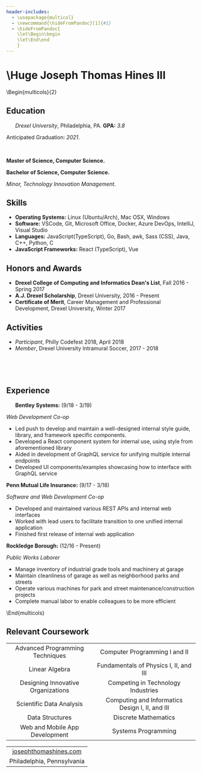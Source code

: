 ```yaml
---
header-includes:
  - \usepackage{multicol}
  - \newcommand{\hideFromPandoc}[1]{#1}
  - \hideFromPandoc{
    \let\Begin\begin
    \let\End\end
    }
---
```


# \Huge Joseph Thomas Hines III

\Begin{multicols}{2}

## Education

&nbsp;&nbsp;&nbsp;&nbsp;&nbsp; _Drexel University_, Philadelphia, PA. **GPA:** _3.8_

Anticipated Graduation: _2021_.

&nbsp;

**Master of Science, Computer Science.**

**Bachelor of Science, Computer Science.**

_Minor, Technology Innovation Management._

## Skills

- **Operating Systems:** Linux (Ubuntu/Arch), Mac OSX, Windows
- **Software:** VSCode, Git, Microsoft Office, Docker, Azure DevOps, IntelliJ, Visual Studio
- **Languages:** JavaScript(TypeScript), Go, Bash, awk, Sass (CSS), Java, C++, Python, C
- **JavaScript Frameworks:** React (TypeScript), Vue

## Honors and Awards

- **Drexel College of Computing and Informatics Dean's List**, Fall 2016 - Spring 2017
- **A.J. Drexel Scholarship**, Drexel University, 2016 - Present
- **Certificate of Merit**, Career Management and Professional Development, Drexel University, Winter 2017

## Activities

- _Participant_, Philly Codefest 2018, April 2018
- _Member_, Drexel University Intramural Soccer, 2017 - 2018

&nbsp;

&nbsp;

## Experience

&nbsp;&nbsp;&nbsp;&nbsp;&nbsp;&nbsp;**Bentley Systems:** (9/18 - 3/19)

_Web Development Co-op_

- Led push to develop and maintain a well-designed internal style guide, library, and framework specific components.
- Developed a React component system for internal use, using style from aforementioned library
- Aided in development of GraphQL service for unifying multiple internal endpoints
- Developed UI components/examples showcasing how to interface with GraphQL service

**Penn Mutual Life Insurance:** (9/17 - 3/18)

_Software and Web Development Co-op_

- Developed and maintained various REST APIs and internal web interfaces
- Worked with lead users to facilitate transition to one unified internal application
- Finished first release of internal web application

**Rockledge Borough:** (12/16 - Present)

_Public Works Laborer_

- Manage inventory of industrial grade tools and machinery at garage
- Maintain cleanliness of garage as well as neighborhood parks and streets
- Operate various machines for park and street maintenance/construction projects
- Complete manual labor to enable colleagues to be more efficient

\End{multicols}

## Relevant Coursework

|                                    |                                                 |
| :--------------------------------: | :---------------------------------------------: |
|  Advanced Programming Techniques   |          Computer Programming I and II          |
|           Linear Algebra           |     Fundamentals of Physics I, II, and III      |
| Designing Innovative Organizations |       Competing in Technology Industries        |
|      Scientific Data Analysis      | Computing and Informatics Design I, II, and III |
|          Data Structures           |              Discrete Mathematics               |
|   Web and Mobile App Development   |               Systems Programming               |

|                                                                                 |
| :-----------------------------------------------------------------------------: |
| [josephthomashines.com](http://josephthomashines.com) <!-- • NUMBER • EMAIL --> |
|                           Philadelphia, Pennsylvania                            |
